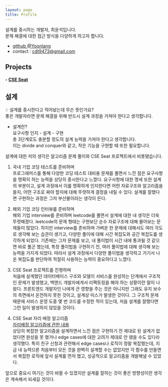 ```yaml
---
layout: page
title: Profile
---
```


<p class="message">
  설계를 중시하는 개발자, 최윤석입니다.<br> 문제 해결에 대한 접근 방식을 다양하게 하고자 합니다.
</p>

- [github @Yoonlang](https://github.com/yoonlang)
- contact : cdt9473@gmail.com

## Projects

#### - [CSE Seat](https://github.com/CSE-seat/CSE-Seat)


## 설계
<p class="message">
  💡 설계를 중시한다고 적어놨는데 무슨 뜻인가요?<br/>
  좋은 개발자라면 문제 해결을 위해 반드시 설계 과정을 거쳐야 한다고 생각합니다.

  * 설계란?<br/>
      요구사항 인지 - 설계 - 구현<br/>
      총 3단계로도 충분할 정도의 설계 능력을 가져야 한다고 생각합니다.<br/>
      이는 divide and conquer와 같고, 작은 기능을 구현할 때 또한 필요합니다.<br/>

  설계에 대한 저의 생각은 알고리즘 문제 풀이와 CSE Seat 프로젝트에서 비롯됐습니다.

  1. 국내 기업 코딩 테스트를 준비하며<br/>
  프로그래머스를 통해 다양한 코딩 테스트 대비용 문제를 풀면서 느낀 점은 요구사항을 명확히 하는 능력을 상당히 중시한다고 느꼈다.
  요구사항에 대한 명세 또한 설계의 부분이고, 설계 과정에서 이를 명확하게 인지한다면 어떤 자료구조와 알고리즘을 쓸지, 어떤 구조로 짜야 할지에 대해 뚜렷하게 결정을 내릴 수 있다.
  설계를 잘했다면 구현하는 과정은 그저 부산물이라는 생각이 든다.

  2. 해외 기업 코딩 인터뷰를 준비하며<br/>
  해외 기업 interview를 준비하며 leetcode를 풀면서 설계에 대한 내 생각은 더욱 뚜렷해졌다. leetcode의 문제 형태는 구현보단 순수 자료구조에 대해 물어보는 문제들이 많았다.
  하지만 interview를 준비하며 가벼운 한 문제에 대해서도 여러 각도로 생각해 보는 습관이 생기고, 다양한 풀이에 대해 시간 복잡도와 공간 복잡도를 생각하게 되었다.
  기존에는 그저 문제를 보고, 내 풀이법이 시간 내에 통과될 것 같으면 바로 풀곤 했는데, 특정 풀이법을 구현하기 전, 여러 풀이법에 대해 생각해 보는 능력을 가지게 되었다.
  따라서 설계 과정에서 다양한 풀이법을 생각하고 거기서 나온 복잡도를 판단하여 적절히 사용하는 능력이 중요하다고 느꼈다.

  3. CSE Seat 프로젝트를 진행하며<br/>
  처음에 설계했던 데이터베이스 구조와 모델이 서비스를 완성하는 단계에서 구조적인 문제가 발생했고, 백엔드 개발자에게서 리팩토링을 해야 하는 상황이란 말이 나왔다.
  프론트엔드 개발자인 나에게 큰 영향을 주는 것은 아니지만 그래도 유지 보수의 측면에서 온전하지 못한 것이고, 설계상 미스가 발생한 것이다.
  그 구조적 문제 때문에 서비스 운영 도중 몇 번 코드를 수정한 적이 있는데, 처음 설계를 잘했다면 그런 일이 발생하지 않았을 것이다.

  4. CSE Seat 자리 배정 알고리즘<br/>
  [자리배정 알고리즘에 관한 내용](https://yoonlang.github.io/2022/04/15/AboutAllocationAlgorithm/)<br/>
  상당히 복잡한 알고리즘을 설계하면서 느낀 점은 구현하기 전 제대로 된 설계가 없었다면 완성을 못 했거나 edge cases에 대한 고려가 제대로 안 됐을 수도 있다라 생각했다.
  특히 친구 신청과 관련해서 edge cases나 로직이 정말 복잡했는데, 지금 내 능력으론 처음부터 모든 것을 완벽히 설계할 수는 없었지만
  각 함수를 만들면서 복잡한 로직에 앞서 설계를 먼저 했고, 성공적으로 알고리즘을 개발해낼 수 있었다.

  앞으로 중요시 여기는 것이 바뀔 수 있겠지만 설계를 잘하는 것이 좋은 방향성이란 생각은 계속해서 되새길 것이다.


</p>